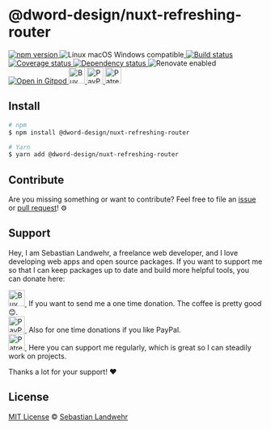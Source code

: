 <!-- TITLE/ -->
# @dword-design/nuxt-refreshing-router
<!-- /TITLE -->

<!-- BADGES/ -->
  <p>
    <a href="https://npmjs.org/package/@dword-design/nuxt-refreshing-router">
      <img
        src="https://img.shields.io/npm/v/@dword-design/nuxt-refreshing-router.svg"
        alt="npm version"
      >
    </a><img src="https://img.shields.io/badge/os-linux%20%7C%C2%A0macos%20%7C%C2%A0windows-blue" alt="Linux macOS Windows compatible"><a href="https://github.com/dword-design/nuxt-refreshing-router/actions">
      <img
        src="https://github.com/dword-design/nuxt-refreshing-router/workflows/build/badge.svg"
        alt="Build status"
      >
    </a><a href="https://codecov.io/gh/dword-design/nuxt-refreshing-router">
      <img
        src="https://codecov.io/gh/dword-design/nuxt-refreshing-router/branch/master/graph/badge.svg"
        alt="Coverage status"
      >
    </a><a href="https://david-dm.org/dword-design/nuxt-refreshing-router">
      <img src="https://img.shields.io/david/dword-design/nuxt-refreshing-router" alt="Dependency status">
    </a><img src="https://img.shields.io/badge/renovate-enabled-brightgreen" alt="Renovate enabled"><br/><a href="https://gitpod.io/#https://github.com/dword-design/nuxt-refreshing-router">
      <img src="https://gitpod.io/button/open-in-gitpod.svg" alt="Open in Gitpod">
    </a><a href="https://www.buymeacoffee.com/dword">
      <img
        src="https://www.buymeacoffee.com/assets/img/guidelines/download-assets-sm-2.svg"
        alt="Buy Me a Coffee"
        height="32"
      >
    </a><a href="https://paypal.me/SebastianLandwehr">
      <img
        src="https://dword-design.de/images/paypal.svg"
        alt="PayPal"
        height="32"
      >
    </a><a href="https://www.patreon.com/dworddesign">
      <img
        src="https://dword-design.de/images/patreon.svg"
        alt="Patreon"
        height="32"
      >
    </a>
</p>
<!-- /BADGES -->

<!-- DESCRIPTION/ -->

<!-- /DESCRIPTION -->

<!-- INSTALL/ -->
## Install

```bash
# npm
$ npm install @dword-design/nuxt-refreshing-router

# Yarn
$ yarn add @dword-design/nuxt-refreshing-router
```
<!-- /INSTALL -->

<!-- LICENSE/ -->
## Contribute

Are you missing something or want to contribute? Feel free to file an [issue](https://github.com/dword-design/nuxt-refreshing-router/issues) or [pull request](https://github.com/dword-design/nuxt-refreshing-router/pulls)! ⚙️

## Support

Hey, I am Sebastian Landwehr, a freelance web developer, and I love developing web apps and open source packages. If you want to support me so that I can keep packages up to date and build more helpful tools, you can donate here:

<p>
  <a href="https://www.buymeacoffee.com/dword">
    <img
      src="https://www.buymeacoffee.com/assets/img/guidelines/download-assets-sm-2.svg"
      alt="Buy Me a Coffee"
      height="32"
    >
  </a>&nbsp;If you want to send me a one time donation. The coffee is pretty good 😊.<br/>
  <a href="https://paypal.me/SebastianLandwehr">
    <img
      src="https://dword-design.de/images/paypal.svg"
      alt="PayPal"
      height="32"
    >
  </a>&nbsp;Also for one time donations if you like PayPal.<br/>
  <a href="https://www.patreon.com/dworddesign">
    <img
      src="https://dword-design.de/images/patreon.svg"
      alt="Patreon"
      height="32"
    >
  </a>&nbsp;Here you can support me regularly, which is great so I can steadily work on projects.
</p>

Thanks a lot for your support! ❤️

## License

[MIT License](https://opensource.org/licenses/MIT) © [Sebastian Landwehr](https://dword-design.de)
<!-- /LICENSE -->
